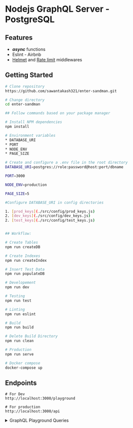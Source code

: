 # Nodejs GraphQL Server - PostgreSQL

## Features

- **_async_** functions
- Eslint - Airbnb
- [Helmet](https://github.com/helmetjs/helmet) and [Rate limit](https://github.com/nfriedly/express-rate-limit) middlewares

## Getting Started

```bash
# Clone repository
https://github.com/sawantakash321/enter-sandman.git

# Change directory
cd enter-sandman

## Follow commands based on your package manager

# Install NPM dependencies
npm install

# Environment variables
* DATABASE_URI
* PORT
* NODE_ENV
* PAGE_SIZE

# Create and configure a .env file in the root directory
DATABASE_URI=postgres://role:password@host:port/dbname

PORT=3000

NODE_ENV=production

PAGE_SIZE=5

#Configure DATABASE_URI in config directories

1. [prod_keys](./src/config/prod_keys.js)
2. [dev_keys](./src/config/dev_keys.js)
2. [test_keys](./src/config/test_keys.js)


## Workflow:

# Create Tables
npm run createDB

# Create Indexes
npm run createIndex

# Insert Test Data
npm run populateDB

# Developement
npm run dev

# Testing
npm run test

# Linting
npm run eslint

# Build
npm run build

# Delete Build Directory
npm run clean

# Production
npm run serve

# Docker compose
docker-compose up
```

## Endpoints

```
# For Dev
http://localhost:3000/playground

# For production
http://localhost:3000/api
```

<details>
<summary>GraphQL Playground Queries</summary>

## Queries

Get User by ID

```
{
  users(id:1){
    id
    name
    createdAt
    companies{
      id
      createdAt
      name
      isContact
    }
    createdListings{
      id
      createdAt
      name
      description
    }
    applications{
      id
      createdAt
      listing{
        id
        name
        description
      }
      coverLetter
    }
  }
}
```

Get topActiveUsers

```
{
  topActiveUsers(page: 1){
    id
    name
    createdAt
    count
    listings{
      name
    }
  }
}

```

</details>
